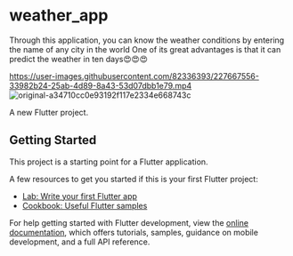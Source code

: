 # weather_app
Through this application, you can know the weather conditions by entering the name of any city in the world
One of its great advantages is that it can predict the weather in ten days😍😍😍

https://user-images.githubusercontent.com/82336393/227667556-33982b24-25ab-4d89-8a43-53d07dbb1e79.mp4
![original-a34710cc0e93192f117e2334e668743c](https://user-images.githubusercontent.com/82336393/227667585-3f7a7d4c-f5fb-4e54-bdb9-9b9c0377f01a.jpg)



A new Flutter project.

## Getting Started

This project is a starting point for a Flutter application.

A few resources to get you started if this is your first Flutter project:

- [Lab: Write your first Flutter app](https://docs.flutter.dev/get-started/codelab)
- [Cookbook: Useful Flutter samples](https://docs.flutter.dev/cookbook)

For help getting started with Flutter development, view the
[online documentation](https://docs.flutter.dev/), which offers tutorials,
samples, guidance on mobile development, and a full API reference.
